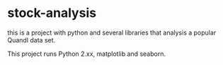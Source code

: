 # stock-analysis

this is a project with python and several libraries that analysis a popular Quandl
data set.  

This project runs Python 2.xx, matplotlib and seaborn.  
